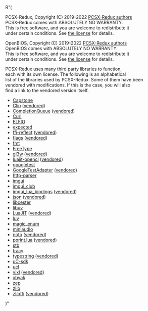 R"(

PCSX-Redux, Copyright (C) 2019-2022 [PCSX-Redux authors](AUTHORS)  
PCSX-Redux comes with ABSOLUTELY NO WARRANTY.  
This is free software, and you are welcome to redistribute it  
under certain conditions. See [the license](https://github.com/grumpycoders/pcsx-redux/blob/main/LICENSE) for details.

OpenBIOS, Copyright (C) 2019-2022 [PCSX-Redux authors](AUTHORS)  
OpenBIOS comes with ABSOLUTELY NO WARRANTY.  
This is free software, and you are welcome to redistribute it  
under certain conditions. See [the license](https://github.com/grumpycoders/pcsx-redux/blob/main/src/mips/LICENSE) for details.

PCSX-Redux uses many third party libraries to function,  
each with its own license. The following is an alphabetical  
list of the libraries used by PCSX-Redux. Some of them have been  
vendored with modifications. If this is the case, you will also  
find a link to the vendored version itself.

 - [Capstone](https://github.com/capstone-engine/capstone)
 - [Clip](https://github.com/dacap/clip) ([vendored](https://github.com/grumpycoders/pcsx-redux/tree/main/third_party/clip))
 - [CompletionQueue](https://github.com/bhhbazinga/ConcurrentQueue) ([vendored](https://github.com/grumpycoders/pcsx-redux/tree/main/third_party/cq))
 - [Curl](https://github.com/curl/curl)
 - [ELFIO](https://github.com/serge1/ELFIO)
 - [expected](https://github.com/TartanLlama/expected)
 - [ffi-reflect](https://github.com/corsix/ffi-reflect) ([vendored](https://github.com/grumpycoders/pcsx-redux/tree/main/third_party/ffi-reflect))
 - [flags](https://github.com/sailormoon/flags) ([vendored](https://github.com/grumpycoders/pcsx-redux/blob/main/third_party/flags.h))
 - [fmt](https://github.com/fmtlib/fmt)
 - [FreeType](https://gitlab.freedesktop.org/freetype/freetype.git)
 - [gl3w](https://github.com/skaslev/gl3w) ([vendored](https://github.com/grumpycoders/pcsx-redux/tree/main/third_party/gl3w/GL))
 - [luajit-opencl](https://github.com/malkia/luajit-opencl) ([vendored](https://github.com/grumpycoders/pcsx-redux/tree/main/third_party/glffi))
 - [googletest](https://github.com/google/googletest)
 - [GoogleTestAdapter](https://github.com/csoltenborn/GoogleTestAdapter) ([vendored](https://github.com/grumpycoders/pcsx-redux/tree/main/third_party/GoogleTestAdapter))
 - [http-parser](https://github.com/nodejs/http-parser)
 - [imgui](https://github.com/ocornut/imgui)
 - [imgui_club](https://github.com/ocornut/imgui_club)
 - [imgui_lua_bindings](https://github.com/patrickriordan/imgui_lua_bindings) ([vendored](https://github.com/grumpycoders/pcsx-redux/tree/main/third_party/imgui_lua_bindings))
 - [json](https://github.com/nlohmann/json) ([vendored](https://github.com/grumpycoders/pcsx-redux/blob/main/third_party/json.hpp))
 - [libcester](https://github.com/exoticlibraries/libcester)
 - [libuv](https://github.com/libuv/libuv)
 - [LuaJIT](https://github.com/LuaJIT/LuaJIT) ([vendored](https://github.com/grumpycoders/LuaJIT/tree/vendored-clib-virtual))
 - [luv](https://github.com/luvit/luv)
 - [magic_enum](https://github.com/Neargye/magic_enum)
 - [miniaudio](https://github.com/mackron/miniaudio)
 - [noto](https://fonts.google.com/noto) ([vendored](https://github.com/grumpycoders/pcsx-redux/tree/main/third_party/noto))
 - [pprint.lua](https://github.com/jagt/pprint.lua) ([vendored](https://github.com/grumpycoders/pcsx-redux/tree/main/third_party/pprint.lua))
 - [stb](https://github.com/nothings/stb)
 - [tracy](https://github.com/wolfpld/tracy)
 - [typestring](https://github.com/irrequietus/typestring) ([vendored](https://github.com/grumpycoders/pcsx-redux/blob/main/third_party/typestring.hh))
 - [uC-sdk](https://github.com/grumpycoders/uC-sdk)
 - [ucl](https://github.com/Distrotech/ucl)
 - [vixl](https://github.com/Linaro/vixl) ([vendored](https://github.com/grumpycoders/vixl))
 - [xbyak](https://github.com/herumi/xbyak)
 - [zep](https://github.com/grumpycoders/zep)
 - [zlib](https://github.com/madler/zlib)
 - [zlibffi](https://github.com/luapower/zlib) ([vendored](https://github.com/grumpycoders/pcsx-redux/tree/main/third_party/zlibffi))

)"
